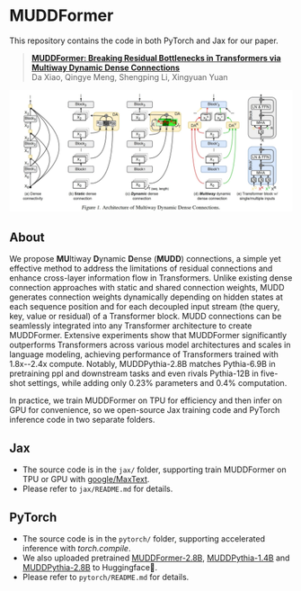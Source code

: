 # MUDDFormer

This repository contains the code in both PyTorch and Jax for our paper.

> [**MUDDFormer: Breaking Residual Bottlenecks in Transformers via Multiway Dynamic Dense Connections**](https://arxiv.org)\
> Da Xiao, Qingye Meng, Shengping Li, Xingyuan Yuan

![MUDDFormer](assets/MUDDFormer_arch.jpg "MUDDFormer")

## About

We propose <strong>MU</strong>ltiway <strong>D</strong>ynamic <strong>D</strong>ense (<strong>MUDD</strong>) connections, a simple yet effective method to address the limitations of residual connections and enhance cross-layer information flow in Transformers. Unlike existing dense connection approaches with static and shared connection weights, MUDD generates connection weights dynamically depending on hidden states at each sequence position and for each decoupled input stream (the query, key, value or residual) of a Transformer block. MUDD connections can be seamlessly integrated into any Transformer architecture to create MUDDFormer. Extensive experiments show that MUDDFormer significantly outperforms Transformers across various model architectures and scales in language modeling, achieving performance of Transformers trained with 1.8x--2.4x compute. Notably, MUDDPythia-2.8B matches Pythia-6.9B in pretraining ppl and downstream tasks and even rivals Pythia-12B in five-shot settings, while adding only 0.23% parameters and 0.4% computation.

In practice, we train MUDDFormer on TPU for efficiency and then infer on GPU for convenience, so we open-source Jax training code and PyTorch inference code in two separate folders. 

## Jax 

- The source code is in the `jax/` folder, supporting train MUDDFormer on TPU or GPU with [google/MaxText](https://github.com/google/maxtext).
- Please refer to `jax/README.md` for details.

## PyTorch

- The source code is in the `pytorch/` folder, supporting accelerated inference with *torch.compile*.
- We also uploaded pretrained [MUDDFormer-2.8B](https://huggingface.co/Caiyun-AI/MUDDFormer-2.8B), [MUDDPythia-1.4B](https://huggingface.co/Caiyun-AI/MUDDPythia-1.4B) and [MUDDPythia-2.8B](https://huggingface.co/Caiyun-AI/MUDDPythia-2.8B) to Huggingface🤗. 
- Please refer to `pytorch/README.md` for details.

